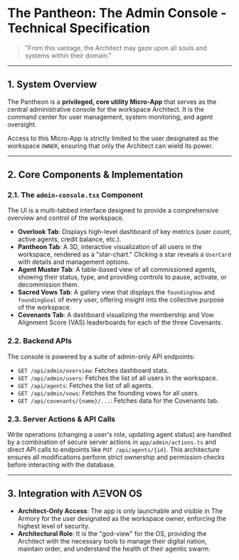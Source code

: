 # The Pantheon: The Admin Console - Technical Specification

> "From this vantage, the Architect may gaze upon all souls and systems within their domain."

---

## 1. System Overview

The Pantheon is a **privileged, core utility Micro-App** that serves as the central administrative console for the workspace Architect. It is the command center for user management, system monitoring, and agent oversight.

Access to this Micro-App is strictly limited to the user designated as the workspace `OWNER`, ensuring that only the Architect can wield its power.

---

## 2. Core Components & Implementation

### 2.1. The `admin-console.tsx` Component
The UI is a multi-tabbed interface designed to provide a comprehensive overview and control of the workspace.
- **Overlook Tab**: Displays high-level dashboard of key metrics (user count, active agents, credit balance, etc.).
- **Pantheon Tab**: A 3D, interactive visualization of all users in the workspace, rendered as a "star-chart." Clicking a star reveals a `UserCard` with details and management options.
- **Agent Muster Tab**: A table-based view of all commissioned agents, showing their status, type, and providing controls to pause, activate, or decommission them.
- **Sacred Vows Tab**: A gallery view that displays the `foundingVow` and `foundingGoal` of every user, offering insight into the collective purpose of the workspace.
- **Covenants Tab**: A dashboard visualizing the membership and Vow Alignment Score (VAS) leaderboards for each of the three Covenants.

### 2.2. Backend APIs
The console is powered by a suite of admin-only API endpoints:
- `GET /api/admin/overview`: Fetches dashboard stats.
- `GET /api/admin/users`: Fetches the list of all users in the workspace.
- `GET /api/agents`: Fetches the list of all agents.
- `GET /api/admin/vows`: Fetches the founding vows for all users.
- `GET /api/covenants/{name}/...`: Fetches data for the Covenants tab.

### 2.3. Server Actions & API Calls
Write operations (changing a user's role, updating agent status) are handled by a combination of secure server actions in `app/admin/actions.ts` and direct API calls to endpoints like `PUT /api/agents/{id}`. This architecture ensures all modifications perform strict ownership and permission checks before interacting with the database.

---

## 3. Integration with ΛΞVON OS

- **Architect-Only Access**: The app is only launchable and visible in The Armory for the user designated as the workspace owner, enforcing the highest level of security.
- **Architectural Role**: It is the "god-view" for the OS, providing the Architect with the necessary tools to manage their digital nation, maintain order, and understand the health of their agentic swarm.
